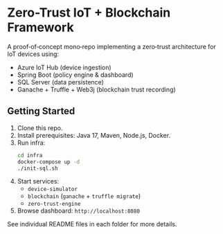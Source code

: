 # Zero-Trust IoT + Blockchain Framework

A proof‑of‑concept mono‑repo implementing a zero‑trust architecture for IoT devices using:
- Azure IoT Hub (device ingestion)
- Spring Boot (policy engine & dashboard)
- SQL Server (data persistence)
- Ganache + Truffle + Web3j (blockchain trust recording)

## Getting Started

1. Clone this repo.
2. Install prerequisites: Java 17, Maven, Node.js, Docker.
3. Run infra:
   ```bash
   cd infra
   docker-compose up -d
   ./init-sql.sh
   ```
4. Start services:
   - `device-simulator`
   - `blockchain` (`ganache` + `truffle migrate`)
   - `zero-trust-engine`
5. Browse dashboard: `http://localhost:8080`

See individual README files in each folder for more details.
